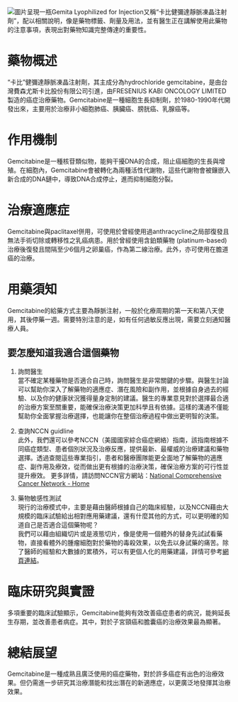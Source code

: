 ![圖片呈現一瓶Gemita Lyophilized for Injection又稱“卡比健彌達靜脈凍晶注射劑”，配以相關說明，像是藥物標籤、劑量及用法，並有醫生正在講解使用此藥物的注意事項，表現出對藥物知識完整傳達的重要性。](https://i.imgur.com/tlEqmzh.jpeg)
# 藥物概述

“卡比”健彌達靜脈凍晶注射劑，其主成分為hydrochloride gemcitabine，是由台灣費森尤斯卡比股份有限公司引進，由FRESENIUS KABI ONCOLOGY LIMITED製造的癌症治療藥物。Gemcitabine是一種細胞生長抑制劑，於1980-1990年代開發出來，主要用於治療非小細胞肺癌、胰臟癌、膀胱癌、乳腺癌等。

# 作用機制

Gemcitabine是一種核苷類似物，能夠干擾DNA的合成，阻止癌細胞的生長與增殖。在細胞內，Gemcitabine會被轉化為兩種活性代謝物，這些代謝物會被鑲嵌入新合成的DNA鏈中，導致DNA合成停止，進而抑制細胞分裂。

# 治療適應症

Gemcitabine與paclitaxel併用，可使用於曾經使用過anthracycline之局部復發且無法手術切除或轉移性之乳癌病患。用於曾經使用含鉑類藥物 (platinum-based) 治療後復發且間隔至少6個月之卵巢癌，作為第二線治療。此外，亦可使用在膽道癌的治療。

# 用藥須知

Gemcitabine的給藥方式主要為靜脈注射，一般於化療周期的第一天和第八天使用，其後停藥一週。需要特別注意的是，如有任何過敏反應出現，需要立刻通知醫療人員。

## 要怎麼知道我適合這個藥物 

1. 詢問醫生  
當不確定某種藥物是否適合自己時，詢問醫生是非常關鍵的步驟。與醫生討論可以幫助你深入了解藥物的適應症、潛在風險和副作用，並根據自身過去的經驗、以及你的健康狀況獲得量身定制的建議。醫生的專業意見對於選擇最合適的治療方案至關重要，能確保治療決策更加科學且有依據。這樣的溝通不僅能幫助你全面掌握治療選擇，也能讓你在整個治療過程中做出更明智的決策。 

2. 查詢NCCN guidline  
此外，我們還可以參考NCCN（美國國家綜合癌症網絡）指南，該指南根據不同癌症類型、患者個別狀況及治療反應，提供最新、最權威的治療建議和藥物選擇。透過查閱這些專業指引，患者和醫療團隊能更全面地了解藥物的適應症、副作用及療效，從而做出更有根據的治療決策，確保治療方案的可行性並提升療效。 
更多詳情，請訪問NCCN官方網站：[National Comprehensive Cancer Network - Home](https://www.nccn.org/)

3. 藥物敏感性測試  
現行的治療模式中，主要是藉由醫師根據自己的臨床經驗，以及NCCN藉由大規模的臨床試驗給出相對應用藥建議，還有什麼其他的方式，可以更明確的知道自己是否適合這個藥物呢？   
我們可以藉由組織切片或是液態切片，像是使用一個體外的替身先試試看藥物，直接看體外的腫瘤細胞對於藥物的毒殺效果，以免去以身試藥的痛苦。除了醫師的經驗和大數據的累積外，可以有更個人化的用藥建議，詳情可參考[網頁連結](https://info.cancerfree.io/)。

# 臨床研究與實證

多項重要的臨床試驗顯示，Gemcitabine能夠有效改善癌症患者的病況，能夠延長生存期，並改善患者病症。其中，對於子宮頸癌和膽囊癌的治療效果最為顯著。

# 總結展望

Gemcitabine是一種成熟且廣泛使用的癌症藥物，對於許多癌症有出色的治療效果。但仍需進一步研究其治療潛能和找出潛在的新適應症，以更廣泛地發揮其治療效果。

